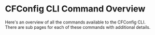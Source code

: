 # CFConfig CLI Command Overview

Here's an overview of all the commands available to the CFConfig CLI.  There are sub pages for each of these commands with additional details.